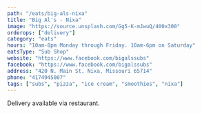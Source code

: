 ```yaml
---
path: "/eats/big-als-nixa"
title: "Big Al's - Nixa"
image: "https://source.unsplash.com/Gg5-K-mJwuQ/400x300"
orderops: ["delivery"]
category: "eats"
hours: "10am-8pm Monday through Friday. 10am-6pm on Saturday"
eatsType: "Sub Shop"
website: "https://www.facebook.com/bigalssubs"
facebook: "https://www.facebook.com/bigalssubs"
address: "420 N. Main St. Nixa, Missouri 65714"
phone: "4174945007"
tags: ["subs", "pizza", "ice cream", "smoothies", "nixa"]
---
```


Delivery available via restaurant.

